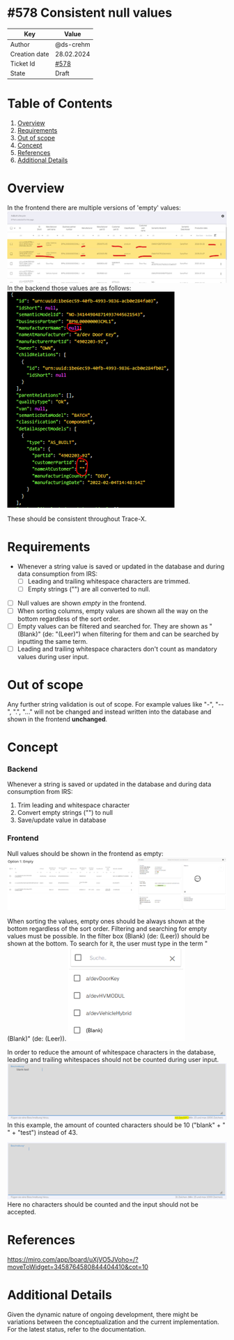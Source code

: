 # #578 Consistent null values

| Key           | Value                                                                    |
|---------------|--------------------------------------------------------------------------|
| Author        | @ds-crehm                                                                |
| Creation date | 28.02.2024                                                               |
| Ticket Id     | [#578](https://github.com/eclipse-tractusx/traceability-foss/issues/578) |
| State         | Draft                                                                    |

# Table of Contents
1. [Overview](#overview)
2. [Requirements](#requirements)
3. [Out of scope](#out-of-scope)
4. [Concept](#concept)
5. [References](#references)
6. [Additional Details](#additional-details)


# Overview
In the frontend there are multiple versions of 'empty' values:
![example-values-frontend.png](example-values-frontend.png)
In the backend those values are as follows:
![example-values-backend.png](example-values-backend.png)

These should be consistent throughout Trace-X.

# Requirements
- Whenever a string value is saved or updated in the database and during data consumption from IRS:
  - [ ] Leading and trailing whitespace characters are trimmed.
  - [ ] Empty strings ("") are all converted to null.
- [ ] Null values are shown *empty* in the frontend.
- [ ] When sorting columns, empty values are shown all the way on the bottom regardless of the sort order.
- [ ] Empty values can be filtered and searched for. They are shown as "(Blank)" (de: "(Leer)") when filtering for them and can be searched by inputting the same term.
- [ ] Leading and trailing whitespace characters don't count as mandatory values during user input.

# Out of scope
Any further string validation is out of scope. For example values like "-", "--", ".", "..." will not be changed and instead written into the database and shown in the frontend **unchanged**.

# Concept
### Backend
Whenever a string is saved or updated in the database and during data consumption from IRS:
1. Trim leading and whitespace character
2. Convert empty strings ("") to null
3. Save/update value in database

### Frontend
Null values should be shown in the frontend as empty:
![null-value-display-empty.png](null-value-display-empty.png)

When sorting the values, empty ones should be always shown at the bottom regardless of the sort order.
Filtering and searching for empty values must be possible. In the filter box (Blank) (de: (Leer)) should be shown at the bottom.
To search for it, the user must type in the term "(Blank)" (de: (Leer)).
![null-value-filter.png](null-value-filter.png)

In order to reduce the amount of whitespace characters in the database, leading and trailing whitespaces should not be counted during user input.
![null-value-input-leading-and-trailing.png](null-value-input-leading-and-trailing.png)
In this example, the amount of counted characters should be 10 ("blank" + " " + "test") instead of 43.

![null-value-input-only-spaces.png](null-value-input-only-spaces.png)
Here no characters should be counted and the input should not be accepted.

# References
https://miro.com/app/board/uXjVO5JVoho=/?moveToWidget=3458764580844404410&cot=10

# Additional Details
Given the dynamic nature of ongoing development, there might be variations between the conceptualization and the current implementation. For the latest status, refer to the documentation.
